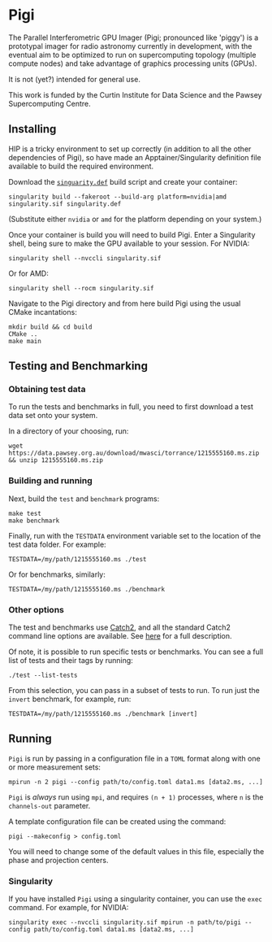 # Pigi

The Parallel Interferometric GPU Imager (Pigi; pronounced like 'piggy') is a prototypal imager for radio astronomy currently in development, with the eventual aim to be optimized to run on supercomputing topology (multiple compute nodes) and take advantage of graphics processing units (GPUs).

It is not (yet?) intended for general use.

This work is funded by the Curtin Institute for Data Science and the Pawsey Supercomputing Centre.

## Installing

HIP is a tricky environment to set up correctly (in addition to all the other dependencies of Pigi), so have made an Apptainer/Singularity definition file available to build the required environment.

Download the [`singuarity.def`](https://github.com/torrance/Pigi/blob/main/singularity.def) build script and create your container:

    singularity build --fakeroot --build-arg platform=nvidia|amd singularity.sif singularity.def

(Substitute either `nvidia` or `amd` for the platform depending on your system.)

Once your container is build you will need to build Pigi. Enter a Singularity shell, being sure to make the GPU available to your session. For NVIDIA:

    singularity shell --nvccli singularity.sif

Or for AMD:

    singularity shell --rocm singularity.sif

Navigate to the Pigi directory and from here build Pigi using the usual CMake incantations:

    mkdir build && cd build
    CMake ..
    make main

## Testing and Benchmarking

### Obtaining test data

To run the tests and benchmarks in full, you need to first download a test data set onto your system.

In a directory of your choosing, run:

    wget https://data.pawsey.org.au/download/mwasci/torrance/1215555160.ms.zip && unzip 1215555160.ms.zip

### Building and running

Next, build the `test` and `benchmark` programs:

    make test
    make benchmark

Finally, run with the `TESTDATA` environment variable set to the location of the test data folder. For example:

    TESTDATA=/my/path/1215555160.ms ./test

Or for benchmarks, similarly:

    TESTDATA=/my/path/1215555160.ms ./benchmark

### Other options

The test and benchmarks use [Catch2](https://github.com/catchorg/Catch2/), and all the standard Catch2 command line options are available. See [here](https://github.com/catchorg/Catch2/blob/devel/docs/command-line.md#top) for a full description.

Of note, it is possible to run specific tests or benchmarks. You can see a full list of tests and their tags by running:

    ./test --list-tests

From this selection, you can pass in a subset of tests to run. To run just the `invert` benchmark, for example, run:

    TESTDATA=/my/path/1215555160.ms ./benchmark [invert]

## Running

`Pigi` is run by passing in a configuration file in a `TOML` format along with one or more measurement sets:

    mpirun -n 2 pigi --config path/to/config.toml data1.ms [data2.ms, ...]

`Pigi` is _always_ run using `mpi`, and requires `(n + 1)` processes, where `n` is the `channels-out` parameter.

A template configuration file can be created using the command:

    pigi --makeconfig > config.toml

You will need to change some of the default values in this file, especially the phase and projection centers.

### Singularity

If you have installed `Pigi` using a singularity container, you can use the `exec` command. For example, for NVIDIA:

    singularity exec --nvccli singularity.sif mpirun -n path/to/pigi --config path/to/config.toml data1.ms [data2.ms, ...]